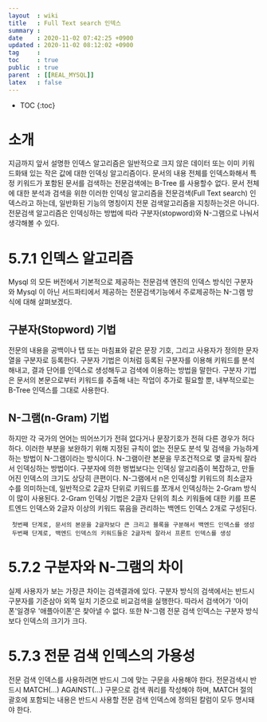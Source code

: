 ```yaml
---
layout  : wiki
title   : Full Text search 인덱스
summary : 
date    : 2020-11-02 07:42:25 +0900
updated : 2020-11-02 08:12:02 +0900
tag     : 
toc     : true
public  : true
parent  : [[REAL_MYSQL]]
latex   : false
---
```

* TOC
{:toc}

# 소개 
  지금까지 앞서 설명한 인덱스 알고리즘은 일반적으로 크지 않은 데이터 또는 이미 키워드화돼 있는 작은 값에 대한 인덱싱 알고리즘이다. 
  문서의 내용 전체를 인덱스화해서 특정 키워드가 포함된 문서를 검색하는 전문검색에는 B-Tree 를 사용할수 없다. 문서 전체에 대한 분석과 검색을 위한 이러한 인덱싱 알고리즘을 전문검색(Full Text search) 인덱스라고 하는데, 일반화된 기능의 명칭이지 전문 검색알고리즘을 지칭하는것은 아니다. 전문검색 알고리즘은 인덱싱하는 방법에 따라 구분자(stopword)와 N-그램으로 나눠서 생각해볼 수 있다.
  
# 5.7.1 인덱스 알고리즘 
  Mysql 의 모든 버전에서 기본적으로 제공하는 전문검색 엔진의 인덱스 방식인 구분자와 Mysql 이 아닌 서드파티에서 제공하는 전문검색기능에서 주로제공하는 N-그램 방식에 대해 살펴보겠다. 
  
## 구분자(Stopword) 기법  
  전문의 내용을 공백이나 탭 또는 마침표와 같은 문장 기호, 그리고 사용자가 정의한 문자열을 구분자로 등록한다. 구분자 기법은 이처럼 등록된 구분자를 이용해 키워드를 분석해내고, 결과 단어를 인덱스로 생성해두고 검색에 이용하는 방법을 말한다. 
  구분자 기법은 문서의 본문으로부터 키워드를 추출해 내는 작업이 추가로 필요할 뿐, 내부적으로는 B-Tree 인덱스를 그대로 사용한다. 
  
## N-그램(n-Gram) 기법 
  하지만 각 국가의 언어는 띄어쓰기가 전혀 없다거나 문장기호가 전혀 다른 경우가 허다하다. 이러한 부분을 보완하기 위해 지정된 규칙이 없는 전문도 분석 및 검색을 가능하게 하는 방법이 N-그램이라는 방식이다. 
  N-그램이란 본문을 무조건적으로 몇 글자씩 잘라서 인덱싱하는 방법이다. 구분자에 의한 벙법보다는 인덱싱 알고리즘이 복잡하고, 만들어진 인덱스의 크기도 상당히 큰편이다. N-그램에서 n은 인덱싱할 키워드의 최소글자 수를 의미하는데, 일반적으로 2글자 단위로 키워드를 쪼개서 인덱싱하는 2-Gram 방식이 많이 사용된다. 
  2-Gram 인덱싱 기법은 2글자 단위의 최소 키워들에 대한 키를 프론트엔드 인덱스와 2글자 이상의 키워드 묶음을 관리하는 백엔드 인덱스 2개로 구성된다. 
  ```
   첫번째 단계로, 문서의 본문을 2글자보다 큰 크리고 블록을 구분해서 백엔드 인덱스를 생성
   두번째 단계로, 백엔드 인덱스의 키워드들은 2글자씩 잘라서 프론트 인덱스를 생성 
  ```

# 5.7.2 구분자와 N-그램의 차이 
  실제 사용자가 보는 가장큰 차이는 검색결과에 있다. 구분자 방식의 검색에서는 반드시 구분자를 기준삼아 외쪽 일치 기준으로 비교검색을 실행한다. 따라서 검색어가 '아이폰'일경우 '애플아이폰'은 찾아낼 수 없다. 또한 N-그램 전문 검색 인덱스는 구분자 방식보다 인덱스의 크기가 크다.
  
# 5.7.3 전문 검색 인덱스의 가용성 
  전문 검색 인덱스를 사용하려면 반드시 그에 맞는 구문을 사용해야 한다. 전문검색시 반드시 MATCH(...) AGAINST(...) 구문으로 검색 쿼리를 작성해야 하며, MATCH 절의 괄호에 포함되는 내용은 반드시 사용할 전문 검색 인덱스에 정의된 칼럼이 모두 명시돼야 한다. 
